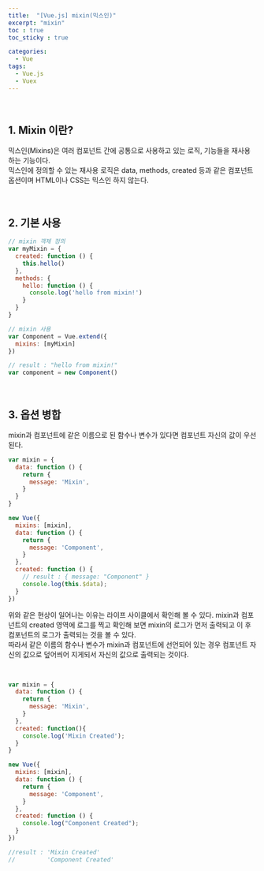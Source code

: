 ```yaml
---
title:  "[Vue.js] mixin(믹스인)"
excerpt: "mixin"
toc : true
toc_sticky : true

categories:
  - Vue
tags: 
  - Vue.js
  - Vuex
---
```


<br/>

## 1. Mixin 이란?

믹스인(Mixins)은 여러 컴포넌트 간에 공통으로 사용하고 있는 로직, 기능들을 재사용하는 기능이다. <br/>
믹스인에 정의할 수 있는 재사용 로직은 data, methods, created 등과 같은 컴포넌트 옵션이며 HTML이나 CSS는 믹스인 하지 않는다.

<br/>

## 2. 기본 사용

```javascript
// mixin 객체 정의
var myMixin = {
  created: function () {
    this.hello()
  },
  methods: {
    hello: function () {
      console.log('hello from mixin!')
    }
  }
}

// mixin 사용
var Component = Vue.extend({
  mixins: [myMixin]
})

// result : "hello from mixin!"
var component = new Component() 
```

<br/>


## 3. 옵션 병합

mixin과 컴포넌트에 같은 이름으로 된 함수나 변수가 있다면 컴포넌트 자신의 값이 우선된다.

```javascript
var mixin = {
  data: function () {
    return {
      message: 'Mixin',
    }
  }
}

new Vue({
  mixins: [mixin],
  data: function () {
    return {
      message: 'Component',
    }
  },
  created: function () {
    // result : { message: "Component" }
    console.log(this.$data);
  }
})
```

위와 같은 현상이 일어나는 이유는 라이프 사이클에서 확인해 볼 수 있다.
mixin과 컴포넌트의 created 영역에 로그를 찍고 확인해 보면 mixin의 로그가 먼저 출력되고 이 후 컴포넌트의 로그가 출력되는 것을 볼 수 있다.<br/>
따라서 같은 이름의 함수나 변수가 mixin과 컴포넌트에 선언되어 있는 경우 컴포넌트 자신의 값으로 덮어씌어 지게되서 자신의 값으로 출력되는 것이다.

<br/>

```javascript
var mixin = {
  data: function () {
    return {
      message: 'Mixin',
    }
  },
  created: function(){
    console.log('Mixin Created');
  }
}

new Vue({
  mixins: [mixin],
  data: function () {
    return {
      message: 'Component',
    }
  },
  created: function () {
    console.log("Component Created");
  }
})

//result : 'Mixin Created'
//         'Component Created'
```

